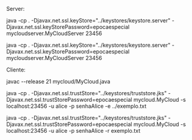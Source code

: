 Server:

java -cp .   -Djavax.net.ssl.keyStore="../keystores/keystore.server"   -Djavax.net.ssl.keyStorePassword=epocaespecial   mycloudserver.MyCloudServer 23456

java -cp .   -Djavax.net.ssl.keyStore="../keystores/keystore.server"   -Djavax.net.ssl.keyStorePassword=epocaespecial   mycloudserver.MyCloudServer 23456



Cliente:

javac --release 21 mycloud/MyCloud.java

java -cp .   -Djavax.net.ssl.trustStore="../keystores/truststore.jks"   -Djavax.net.ssl.trustStorePassword=epocaespecial   mycloud.MyCloud     -s localhost:23456     -u alice     -p senhaAlice     -e ../exemplo.txt

java -cp .   -Djavax.net.ssl.trustStore="../keystores/truststore.jks"   -Djavax.net.ssl.trustStorePassword=epocaespecial   mycloud.MyCloud     -s localhost:23456     -u alice     -p senhaAlice     -r exemplo.txt